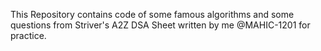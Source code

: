 This Repository contains code of some famous algorithms and some questions from Striver's A2Z DSA Sheet written by me @MAHIC-1201 for practice.
